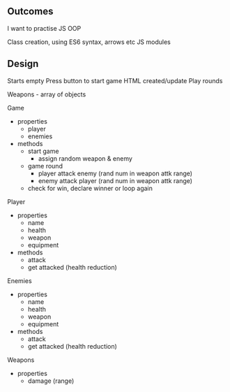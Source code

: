 ## Outcomes

I want to practise JS OOP

Class creation, using ES6 syntax, arrows etc
JS modules

## Design

Starts empty
Press button to start game
HTML created/update
Play rounds

Weapons - array of objects

Game

- properties
  - player
  - enemies
- methods
  - start game
    - assign random weapon & enemy
  - game round
    - player attack enemy (rand num in weapon attk range)
    - enemy attack player (rand num in weapon attk range)
  - check for win, declare winner or loop again

Player

- properties
  - name
  - health
  - weapon
  - equipment
- methods
  - attack
  - get attacked (health reduction)

Enemies

- properties
  - name
  - health
  - weapon
  - equipment
- methods
  - attack
  - get attacked (health reduction)

Weapons

- properties
  - damage (range)
